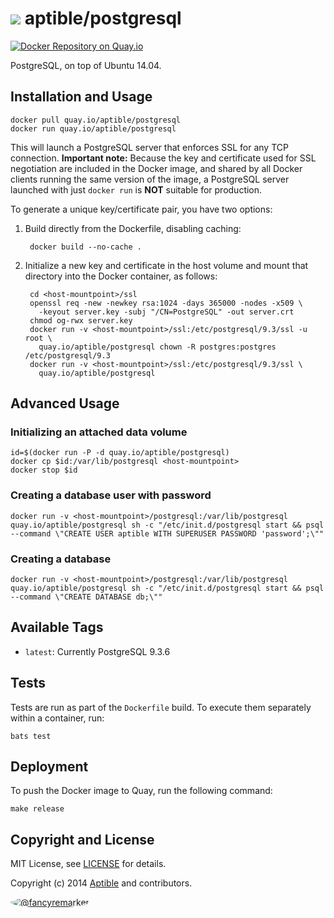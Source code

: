 # ![](https://gravatar.com/avatar/11d3bc4c3163e3d238d558d5c9d98efe?s=64) aptible/postgresql
[![Docker Repository on Quay.io](https://quay.io/repository/aptible/postgresql/status "Docker Repository on Quay.io")](https://quay.io/repository/aptible/postgresql)

PostgreSQL, on top of Ubuntu 14.04.

## Installation and Usage

    docker pull quay.io/aptible/postgresql
    docker run quay.io/aptible/postgresql

This will launch a PostgreSQL server that enforces SSL for any TCP connection. **Important note:** Because the key and certificate used for SSL negotiation are included in the Docker image, and shared by all Docker clients running the same version of the image, a PostgreSQL server launched with just `docker run` is **NOT** suitable for production.

To generate a unique key/certificate pair, you have two options:

1. Build directly from the Dockerfile, disabling caching:

        docker build --no-cache .

2. Initialize a new key and certificate in the host volume and mount that directory into the Docker container, as follows:

        cd <host-mountpoint>/ssl
        openssl req -new -newkey rsa:1024 -days 365000 -nodes -x509 \
          -keyout server.key -subj "/CN=PostgreSQL" -out server.crt
        chmod og-rwx server.key
        docker run -v <host-mountpoint>/ssl:/etc/postgresql/9.3/ssl -u root \
          quay.io/aptible/postgresql chown -R postgres:postgres /etc/postgresql/9.3
        docker run -v <host-mountpoint>/ssl:/etc/postgresql/9.3/ssl \
          quay.io/aptible/postgresql

## Advanced Usage

### Initializing an attached data volume

    id=$(docker run -P -d quay.io/aptible/postgresql)
    docker cp $id:/var/lib/postgresql <host-mountpoint>
    docker stop $id

### Creating a database user with password

    docker run -v <host-mountpoint>/postgresql:/var/lib/postgresql quay.io/aptible/postgresql sh -c "/etc/init.d/postgresql start && psql --command \"CREATE USER aptible WITH SUPERUSER PASSWORD 'password';\""

### Creating a database

    docker run -v <host-mountpoint>/postgresql:/var/lib/postgresql quay.io/aptible/postgresql sh -c "/etc/init.d/postgresql start && psql --command \"CREATE DATABASE db;\""

## Available Tags

* `latest`: Currently PostgreSQL 9.3.6

## Tests

Tests are run as part of the `Dockerfile` build. To execute them separately within a container, run:

    bats test

## Deployment

To push the Docker image to Quay, run the following command:

    make release

## Copyright and License

MIT License, see [LICENSE](LICENSE.md) for details.

Copyright (c) 2014 [Aptible](https://www.aptible.com) and contributors.

[<img src="https://s.gravatar.com/avatar/f7790b867ae619ae0496460aa28c5861?s=60" style="border-radius: 50%;" alt="@fancyremarker" />](https://github.com/fancyremarker)

